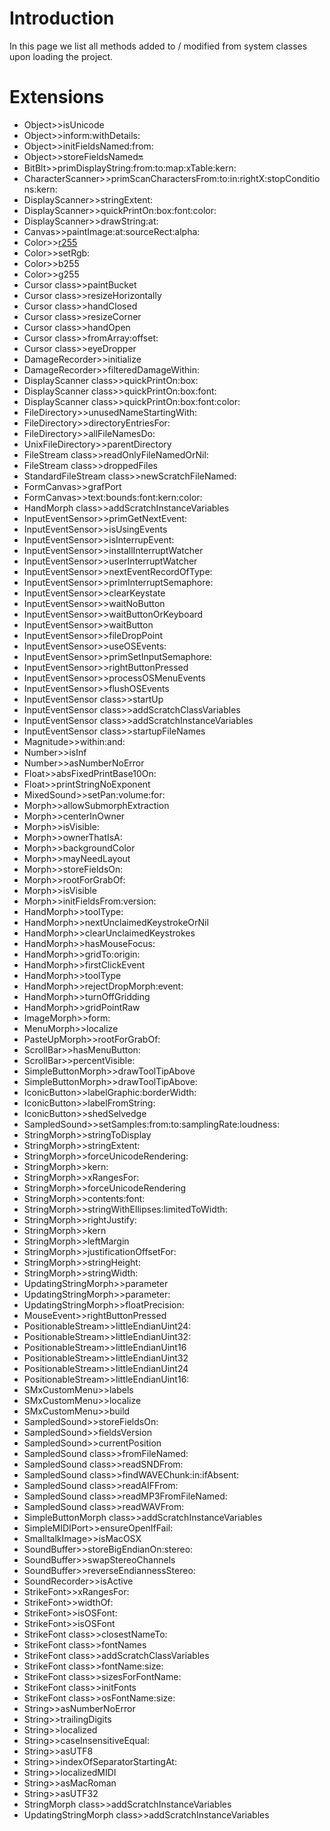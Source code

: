 # Introduction #

In this page we list all methods added to / modified from system classes upon loading the project.

# Extensions #

  * Object>>isUnicode
  * Object>>inform:withDetails:
  * Object>>initFieldsNamed:from:
  * Object>>storeFieldsNamed:on:
  * BitBlt>>primDisplayString:from:to:map:xTable:kern:
  * CharacterScanner>>primScanCharactersFrom:to:in:rightX:stopConditions:kern:
  * DisplayScanner>>stringExtent:
  * DisplayScanner>>quickPrintOn:box:font:color:
  * DisplayScanner>>drawString:at:
  * Canvas>>paintImage:at:sourceRect:alpha:
  * Color>>[r255](https://code.google.com/p/scat/source/detail?r=255)
  * Color>>setRgb:
  * Color>>b255
  * Color>>g255
  * Cursor class>>paintBucket
  * Cursor class>>resizeHorizontally
  * Cursor class>>handClosed
  * Cursor class>>resizeCorner
  * Cursor class>>handOpen
  * Cursor class>>fromArray:offset:
  * Cursor class>>eyeDropper
  * DamageRecorder>>initialize
  * DamageRecorder>>filteredDamageWithin:
  * DisplayScanner class>>quickPrintOn:box:
  * DisplayScanner class>>quickPrintOn:box:font:
  * DisplayScanner class>>quickPrintOn:box:font:color:
  * FileDirectory>>unusedNameStartingWith:
  * FileDirectory>>directoryEntriesFor:
  * FileDirectory>>allFileNamesDo:
  * UnixFileDirectory>>parentDirectory
  * FileStream class>>readOnlyFileNamedOrNil:
  * FileStream class>>droppedFiles
  * StandardFileStream class>>newScratchFileNamed:
  * FormCanvas>>grafPort
  * FormCanvas>>text:bounds:font:kern:color:
  * HandMorph class>>addScratchInstanceVariables
  * InputEventSensor>>primGetNextEvent:
  * InputEventSensor>>isUsingEvents
  * InputEventSensor>>isInterrupEvent:
  * InputEventSensor>>installInterruptWatcher
  * InputEventSensor>>userInterruptWatcher
  * InputEventSensor>>nextEventRecordOfType:
  * InputEventSensor>>primInterruptSemaphore:
  * InputEventSensor>>clearKeystate
  * InputEventSensor>>waitNoButton
  * InputEventSensor>>waitButtonOrKeyboard
  * InputEventSensor>>waitButton
  * InputEventSensor>>fileDropPoint
  * InputEventSensor>>useOSEvents:
  * InputEventSensor>>primSetInputSemaphore:
  * InputEventSensor>>rightButtonPressed
  * InputEventSensor>>processOSMenuEvents
  * InputEventSensor>>flushOSEvents
  * InputEventSensor class>>startUp
  * InputEventSensor class>>addScratchClassVariables
  * InputEventSensor class>>addScratchInstanceVariables
  * InputEventSensor class>>startupFileNames
  * Magnitude>>within:and:
  * Number>>isInf
  * Number>>asNumberNoError
  * Float>>absFixedPrintBase10On:
  * Float>>printStringNoExponent
  * MixedSound>>setPan:volume:for:
  * Morph>>allowSubmorphExtraction
  * Morph>>centerInOwner
  * Morph>>isVisible:
  * Morph>>ownerThatIsA:
  * Morph>>backgroundColor
  * Morph>>mayNeedLayout
  * Morph>>storeFieldsOn:
  * Morph>>rootForGrabOf:
  * Morph>>isVisible
  * Morph>>initFieldsFrom:version:
  * HandMorph>>toolType:
  * HandMorph>>nextUnclaimedKeystrokeOrNil
  * HandMorph>>clearUnclaimedKeystrokes
  * HandMorph>>hasMouseFocus:
  * HandMorph>>gridTo:origin:
  * HandMorph>>firstClickEvent
  * HandMorph>>toolType
  * HandMorph>>rejectDropMorph:event:
  * HandMorph>>turnOffGridding
  * HandMorph>>gridPointRaw
  * ImageMorph>>form:
  * MenuMorph>>localize
  * PasteUpMorph>>rootForGrabOf:
  * ScrollBar>>hasMenuButton:
  * ScrollBar>>percentVisible:
  * SimpleButtonMorph>>drawToolTipAbove
  * SimpleButtonMorph>>drawToolTipAbove:
  * IconicButton>>labelGraphic:borderWidth:
  * IconicButton>>labelFromString:
  * IconicButton>>shedSelvedge
  * SampledSound>>setSamples:from:to:samplingRate:loudness:
  * StringMorph>>stringToDisplay
  * StringMorph>>stringExtent:
  * StringMorph>>forceUnicodeRendering:
  * StringMorph>>kern:
  * StringMorph>>xRangesFor:
  * StringMorph>>forceUnicodeRendering
  * StringMorph>>contents:font:
  * StringMorph>>stringWithEllipses:limitedToWidth:
  * StringMorph>>rightJustify:
  * StringMorph>>kern
  * StringMorph>>leftMargin
  * StringMorph>>justificationOffsetFor:
  * StringMorph>>stringHeight:
  * StringMorph>>stringWidth:
  * UpdatingStringMorph>>parameter
  * UpdatingStringMorph>>parameter:
  * UpdatingStringMorph>>floatPrecision:
  * MouseEvent>>rightButtonPressed
  * PositionableStream>>littleEndianUint24:
  * PositionableStream>>littleEndianUint32:
  * PositionableStream>>littleEndianUint16
  * PositionableStream>>littleEndianUint32
  * PositionableStream>>littleEndianUint24
  * PositionableStream>>littleEndianUint16:
  * SMxCustomMenu>>labels
  * SMxCustomMenu>>localize
  * SMxCustomMenu>>build
  * SampledSound>>storeFieldsOn:
  * SampledSound>>fieldsVersion
  * SampledSound>>currentPosition
  * SampledSound class>>fromFileNamed:
  * SampledSound class>>readSNDFrom:
  * SampledSound class>>findWAVEChunk:in:ifAbsent:
  * SampledSound class>>readAIFFrom:
  * SampledSound class>>readMP3FromFileNamed:
  * SampledSound class>>readWAVFrom:
  * SimpleButtonMorph class>>addScratchInstanceVariables
  * SimpleMIDIPort>>ensureOpenIfFail:
  * SmalltalkImage>>isMacOSX
  * SoundBuffer>>storeBigEndianOn:stereo:
  * SoundBuffer>>swapStereoChannels
  * SoundBuffer>>reverseEndiannessStereo:
  * SoundRecorder>>isActive
  * StrikeFont>>xRangesFor:
  * StrikeFont>>widthOf:
  * StrikeFont>>isOSFont:
  * StrikeFont>>isOSFont
  * StrikeFont class>>closestNameTo:
  * StrikeFont class>>fontNames
  * StrikeFont class>>addScratchClassVariables
  * StrikeFont class>>fontName:size:
  * StrikeFont class>>sizesForFontName:
  * StrikeFont class>>initFonts
  * StrikeFont class>>osFontName:size:
  * String>>asNumberNoError
  * String>>trailingDigits
  * String>>localized
  * String>>caseInsensitiveEqual:
  * String>>asUTF8
  * String>>indexOfSeparatorStartingAt:
  * String>>localizedMIDI
  * String>>asMacRoman
  * String>>asUTF32
  * StringMorph class>>addScratchInstanceVariables
  * UpdatingStringMorph class>>addScratchInstanceVariables